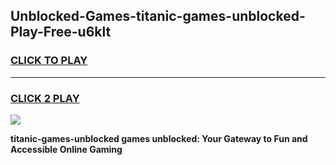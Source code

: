 
## Unblocked-Games-titanic-games-unblocked-Play-Free-u6klt
<h3>
<a href="https://premium76.site?title=titanic-games-unblocked&ref=17A">CLICK TO PLAY</a></h3>
<hr>

<h3>
<a href="https://premium76.site?title=titanic-games-unblocked&ref=17A">CLICK 2 PLAY</a>
  
</h3>

<a href="https://premium76.site?title=titanic-games-unblocked&ref=17A"><img src="https://clearcache.store/games.png"></a>


**titanic-games-unblocked games unblocked: Your Gateway to Fun and Accessible Online Gaming**
